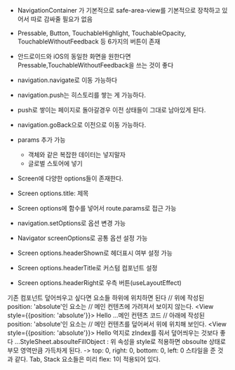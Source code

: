 - NavigationContainer 가 기본적으로 safe-area-view를 기본적으로 장착하고 있어서 따로 감싸줄 필요가 없음
- Pressable, Button, TouchableHighlight, TouchableOpacity, TouchableWithoutFeedback 등 6가지의 버튼이 존재

- 안드로이드와 iOS의 동일한 화면을 원한다면 Pressable,TouchableWithoutFeedback을 쓰는 것이 좋다
- navigation.navigate로 이동 가능하다
- navigation.push는 히스토리를 쌓는 게 가능하다.
- push로 쌓이는 페이지로 돌아갈경우 이전 상태들이 그대로 남아있게 된다.
- navigation.goBack으로 이전으로 이동 가능하다.
- params 추가 가능
  - 객체와 같은 복잡한 데이터는 넣지말자
  - 글로벌 스토어에 넣기
- Screen에 다양한 options들이 존재한다.
- Screen options.title: 제목
- Screen options에 함수를 넣어서 route.params로 접근 가능
- navigation.setOptions로 옵션 변경 가능
- Navigator screenOptions로 공통 옵션 설정 가능
- Screen options.headerShown로 헤더표시 여부 설정 가능
- Screen options.headerTitle로 커스텀 컴포넌트 설정
- Screen options.headerRight로 우측 버튼(useLayoutEffect)

기존 컴포넌트 덮어씌우고 싶다면 요소들 하위에 위치하면 된다
<View>
// 위에 작성된 position: 'absolute'인 요소는
// 메인 컨텐츠에 가려져서 보이지 않는다.
<View style={{position: 'absolute'}}>
<Text>Hello</Text>
</View>
<View>
...메인 컨텐츠 코드
</View>
// 아래에 작성된 position: 'absolute'인 요소는
// 메인 컨텐츠를 덮어써서 위에 위치해 보인다.
<View style={{position: 'absolute'}}>
<Text>Hello</Text>
</View>
</View>
억지로 zIndex를 줘서 덮어씌우는 것보다 좋다
...StyleSheet.absoulteFillObject
: 위 속성을 style로 적용하면 obsoulte 상태로 부모 영역만큼 가득차게 된다.
-> top: 0, right: 0, bottom: 0, left: 0 스타일을 준 것과 같다.
Tab, Stack 요소들은 미리 flex: 1이 적용되어 있다.
